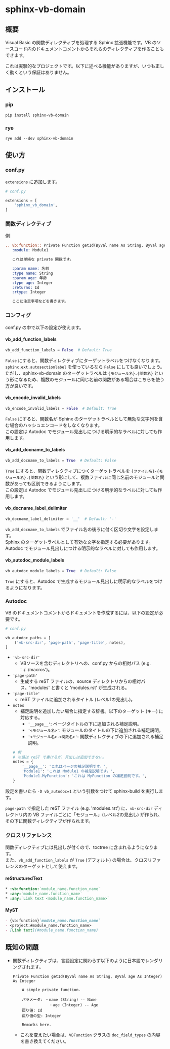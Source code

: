 # sphinx-vb-domain

## 概要

Visual Basic の関数ディレクティブを処理する Sphinx 拡張機能です。VB のソースコード内のドキュメントコメントからそれらのディレクティブを作ることもできます。

これは実験的なプロジェクトです。以下に述べる機能がありますが、いつも正しく動くという保証はありません。

## インストール

### pip

```
pip install sphinx-vb-domain
```

### rye

```
rye add --dev sphinx-vb-domain
```

## 使い方

### conf.py

`extensions` に追加します。

```python
# conf.py

extensions = [
    'sphinx_vb_domain',
]
```

### 関数ディレクティブ

例

```restructuredtext
.. vb:function:: Private Function getId(ByVal name As String, ByVal age As Integer) As Integer
   :module: Module1

   これは単純な private 関数です。

   :param name: 名前
   :type name: String
   :param age: 年齢
   :type age: Integer
   :returns: Id
   :rtype: Integer

   ここに注意事項などを書きます。
```

### コンフィグ

conf.py の中で以下の設定が使えます。

#### vb_add_function_labels

```python
vb_add_function_labels = False  # Default: True
```

`False` にすると、関数ディレクティブにターゲットラベルをつけなくなります。  
`sphinx.ext.autosectionlabel` を使っているなら `False` にしても良いでしょう。  
ただし、sphinx-vb-domain のターゲットラベルは `{モジュール名}.{関数名}` という形になるため、複数のモジュールに同じ名前の関数がある場合はこちらを使う方が良いです。

#### vb_encode_invalid_labels

```python
vb_encode_invalid_labels = False  # Default: True
```

`False` にすると、関数名が Sphinx のターゲットラベルとして無効な文字列を含む場合のハッシュエンコードをしなくなります。  
この設定は Autodoc でモジュール見出しにつける明示的なラベルに対しても作用します。

#### vb_add_docname_to_labels

```python
vb_add_docname_to_labels = True  # Default: False
```

`True` にすると、関数ディレクティブにつくターゲットラベルを `{ファイル名}-{モジュール名}.{関数名}` という形にして、複数ファイルに同じ名前のモジュールと関数があっても区別できるようにします。  
この設定は Autodoc でモジュール見出しにつける明示的なラベルに対しても作用します。

#### vb_docname_label_delimiter

```python
vb_docname_label_delimiter = '__'  # Default: '-'
```

`vb_add_docname_to_labels` でファイル名の後ろに付く区切り文字を設定します。  
Sphinx のターゲットラベルとして有効な文字を指定する必要があります。  
Autodoc でモジュール見出しにつける明示的なラベルに対しても作用します。

#### vb_autodoc_module_labels

```python
vb_autodoc_module_labels = True  # Default: False
```

`True` にすると、Autodoc で生成するモジュール見出しに明示的なラベルをつけるようになります。

### Autodoc

VB のドキュメントコメントからドキュメントを作成するには、以下の設定が必要です。

```python
# conf.py

vb_autodoc_paths = [
    ('vb-src-dir', 'page-path', 'page-title', notes),
]
```

- `'vb-src-dir'`
    - VBソースを含むディレクトリへの、conf.py からの相対パス (e.g. '../../macros')。
- `'page-path'`
    - 生成する reST ファイルの、source ディレクトリからの相対パス。'modules' と書くと 'modules.rst' が生成される。
- `'page-title'`
    - reST ファイルに追加されるタイトル (レベル1の見出し)。
- `notes`
    - 補足説明を追加したい場合に指定する辞書。以下のターゲット (キー) に対応する。
        - `'__page__'`: ページタイトルの下に追加される補足説明。
        - `'<モジュール名>'`: モジュールのタイトルの下に追加される補足説明。
        - `'<モジュール名>.<関数名>'`: 関数ディレクティブの下に追加される補足説明。
    ```python
    # 例
    # ※値は reST で書けるが、見出しは追加できない。
    notes = {
        '__page__': 'これはページの補足説明です。',
        'Module1': 'これは Module1 の補足説明です。',
        'Module1.MyFunction': 'これは MyFunction の補足説明です。',
    }
    ```

設定を書いたら `-D vb_autodoc=1` という引数をつけて sphinx-build を実行します。

`page-path` で指定した reST ファイル (e.g. 'modules.rst') に、`vb-src-dir` ディレクトリ内の VB ファイルごとに「モジュール」(レベル2の見出し) が作られ、その下に関数ディレクティブが作られます。

### クロスリファレンス

関数ディレクティブには見出しが付くので、toctree に含まれるようになります。  
また、`vb_add_function_labels` が `True` (デフォルト) の場合は、クロスリファレンスのターゲットとして使えます。

#### reStructuredText

```restructuredtext
* :vb:function:`module_name.function_name`
* :any:`module_name.function_name`
* :any:`Link text <module_name.function_name>`
```

#### MyST

```markdown
- {vb:function}`module_name.function_name`
- <project:#module_name.function_name>
- [Link text](#module_name.function_name)
```

## 既知の問題

- 関数ディレクティブは、言語設定に関わらず以下のように日本語でレンダリングされます。
    ```
    Private Function getId(ByVal name As String, ByVal age As Integer) As Integer
    
        A simple private function.

        パラメータ: ・name (String) -- Name
                    ・age (Integer) -- Age
        戻り値: Id
        戻り値の型: Integer

        Remarks here.
    ```
    - これを変えたい場合は、`VBFunction` クラスの `doc_field_types` の内容を書き換えてください。
